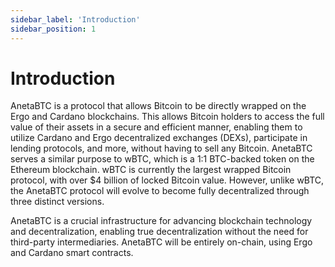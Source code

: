 ```yaml
---
sidebar_label: 'Introduction'
sidebar_position: 1
---
```


# Introduction

AnetaBTC is a protocol that allows Bitcoin to be directly wrapped on the Ergo and Cardano blockchains. This allows Bitcoin holders to access the full value of their assets in a secure and efficient manner, enabling them to utilize Cardano and Ergo decentralized exchanges (DEXs), participate in lending protocols, and more, without having to sell any Bitcoin. AnetaBTC serves a similar purpose to wBTC, which is a 1:1 BTC-backed token on the Ethereum blockchain. wBTC is currently the largest wrapped Bitcoin protocol, with over $4 billion of locked Bitcoin value. However, unlike wBTC, the AnetaBTC protocol will evolve to become fully decentralized through three distinct versions. 

AnetaBTC is a crucial infrastructure for advancing blockchain technology and decentralization, enabling true decentralization without the need for third-party intermediaries. AnetaBTC will be entirely on-chain, using Ergo and Cardano smart contracts. 
